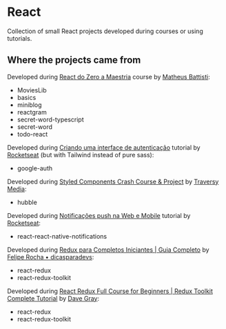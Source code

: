 # React

Collection of small React projects developed during courses or using tutorials.

## Where the projects came from

Developed during [React do Zero a Maestria](https://www.udemy.com/course/react-do-zero-a-maestria-c-hooks-router-api-projetos/) course by [Matheus Battisti](https://www.udemy.com/user/matheus-battisti/):

-   MoviesLib
-   basics
-   miniblog
-   reactgram
-   secret-word-typescript
-   secret-word
-   todo-react

Developed during [Criando uma interface de autenticação](https://www.youtube.com/watch?v=7Gd8an7qZ4w) tutorial by [Rocketseat](https://www.youtube.com/@rocketseat) (but with Tailwind instead of pure sass):

-   google-auth

Developed during [Styled Components Crash Course & Project](https://www.youtube.com/watch?v=02zO0hZmwnw) by [Traversy Media](https://www.youtube.com/@TraversyMedia):

-   hubble

Developed during [Notificações push na Web e Mobile](https://www.youtube.com/watch?v=nNvxERiVb_s) tutorial by [Rocketseat](https://www.youtube.com/@rocketseat):

-   react-react-native-notifications

Developed during [Redux para Completos Iniciantes | Guia Completo](https://www.youtube.com/watch?v=mXI2-gjIZ40) by [Felipe Rocha • dicasparadevs](https://www.youtube.com/@dicasparadevs):

-   react-redux
-   react-redux-toolkit

Developed during [React Redux Full Course for Beginners | Redux Toolkit Complete Tutorial](https://www.youtube.com/watch?v=NqzdVN2tyvQ) by [Dave Gray](https://www.youtube.com/@DaveGrayTeachesCode):

-   react-redux
-   react-redux-toolkit
